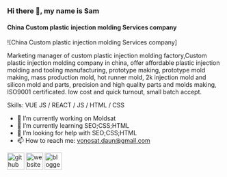 ### Hi there 👋, my name is Sam

#### China Custom plastic injection molding Services company
![China Custom plastic injection molding Services company]

Marketing manager of custom plastic injection molding factory,Custom plastic injection molding company in china, offer affordable plastic injection molding and tooling manufacturing, prototype making, prototype mold making, mass production mold, hot runner mold, 2k injection mold and silicon mold and parts, precision and high quality parts and molds making, ISO9001 certificated. low cost and quick turnout, small batch accept.


Skills: VUE JS / REACT / JS / HTML / CSS

- 🔭 I’m currently working on Moldsat 
- 🌱 I’m currently learning SEO;CSS;HTML 
- 🤔 I’m looking for help with SEO;CSS;HTML 
- 📫 How to reach me: vonosat.daun@gmail.com 


[<img src='https://cdn.jsdelivr.net/npm/simple-icons@3.0.1/icons/github.svg' alt='github' height='40'>](https://github.com/plasticmolding)  [<img src='https://cdn.jsdelivr.net/npm/simple-icons@3.0.1/icons/icloud.svg' alt='website' height='40'>](https://moldsat.com)  [<img src='https://cdn.jsdelivr.net/npm/simple-icons@3.0.1/icons/blogger.svg' alt='blogger' height='40'>](https://custominjectiontooling.blogspot.com/)  
